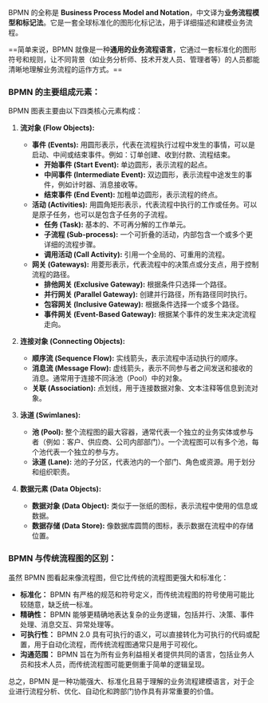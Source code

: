 BPMN 的全称是 **Business Process Model and Notation**，中文译为**业务流程模型和标记法**。它是一套全球标准化的图形化标记法，用于详细描述和建模业务流程。

==简单来说，BPMN 就像是一种**通用的业务流程语言**，它通过一套标准化的图形符号和规则，让不同背景（如业务分析师、技术开发人员、管理者等）的人员都能清晰地理解业务流程的运作方式。==

### BPMN 的主要组成元素：

BPMN 图表主要由以下四类核心元素构成：

1. **流对象 (Flow Objects):**
    
    - **事件 (Events):** 用圆形表示，代表在流程执行过程中发生的事情，可以是启动、中间或结束事件。例如：订单创建、收到付款、流程结束。
        - **开始事件 (Start Event):** 单边圆形，表示流程的起点。
        - **中间事件 (Intermediate Event):** 双边圆形，表示流程中途发生的事件，例如计时器、消息接收等。
        - **结束事件 (End Event):** 加粗单边圆形，表示流程的终点。
    - **活动 (Activities):** 用圆角矩形表示，代表流程中执行的工作或任务。可以是原子任务，也可以是包含子任务的子流程。
        - **任务 (Task):** 基本的、不可再分解的工作单元。
        - **子流程 (Sub-process):** 一个可折叠的活动，内部包含一个或多个更详细的流程步骤。
        - **调用活动 (Call Activity):** 引用一个全局的、可重用的流程。
    - **网关 (Gateways):** 用菱形表示，代表流程中的决策点或分支点，用于控制流程的路径。
        - **排他网关 (Exclusive Gateway):** 根据条件只选择一个路径。
        - **并行网关 (Parallel Gateway):** 创建并行路径，所有路径同时执行。
        - **包容网关 (Inclusive Gateway):** 根据条件选择一个或多个路径。
        - **事件网关 (Event-Based Gateway):** 根据某个事件的发生来决定流程走向。
2. **连接对象 (Connecting Objects):**
    
    - **顺序流 (Sequence Flow):** 实线箭头，表示流程中活动执行的顺序。
    - **消息流 (Message Flow):** 虚线箭头，表示不同参与者之间发送和接收的消息。通常用于连接不同泳池（Pool）中的对象。
    - **关联 (Association):** 点划线，用于连接数据对象、文本注释等信息到流对象。
3. **泳道 (Swimlanes):**
    
    - **池 (Pool):** 整个流程图的最大容器，通常代表一个独立的业务实体或参与者（例如：客户、供应商、公司内部部门）。一个流程图可以有多个池，每个池代表一个独立的参与方。
    - **泳道 (Lane):** 池的子分区，代表池内的一个部门、角色或资源。用于划分和组织职责。
4. **数据元素 (Data Objects):**
    
    - **数据对象 (Data Object):** 类似于一张纸的图标，表示流程中使用的信息或数据。
    - **数据存储 (Data Store):** 像数据库圆筒的图标，表示数据在流程中的存储位置。

### BPMN 与传统流程图的区别：

虽然 BPMN 图看起来像流程图，但它比传统的流程图更强大和标准化：

- **标准化：** BPMN 有严格的规范和符号定义，而传统流程图的符号使用可能比较随意，缺乏统一标准。
- **精确性：** BPMN 能够更精确地表达复杂的业务逻辑，包括并行、决策、事件处理、消息交互、异常处理等。
- **可执行性：** BPMN 2.0 具有可执行的语义，可以直接转化为可执行的代码或配置，用于自动化流程，而传统流程图通常只是用于可视化。
- **沟通范围：** BPMN 旨在为所有业务利益相关者提供共同的语言，包括业务人员和技术人员，而传统流程图可能更侧重于简单的逻辑呈现。

总之，BPMN 是一种功能强大、标准化且易于理解的业务流程建模语言，对于企业进行流程分析、优化、自动化和跨部门协作具有非常重要的价值。